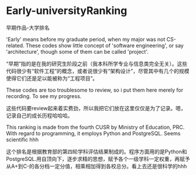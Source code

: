# Early-universityRanking
早期作品-大学排名

'Early' means before my graduate period, when my major was not CS-related. These codes show little concept of 'software engineering', or say 'architecture', though some of them can be called 'project'.

“早期”指的是在我的研究生阶段之前（我本科所学专业与信息类完全无关）。这些代码很少有“软件工程”的概念，或者说很少有“架构设计”，尽管其中有几个的规模使得它们还是足以能被称为“工程项目”。

These codes are too troublesome to review, so i put them here merely for recording. To see my progress.

这些代码要review起来着实费劲，所以我把它们放在这里仅仅是为了记录。嗯，记录自己的成长历程哈哈哈。

This ranking is made from the fourth CUSR by Ministry of Education, PRC. With regard to programming, it employs Python and PostgreSQL. Seems scientific hhh

这个排名是根据教育部的第四轮学科评估结果制成的。程序方面用的是Python和PostgreSQL.用自顶向下，逐步求精的思想，赋予各个一级学科一定权重，再赋予从A+到C-的各分档一定分值，相乘相加得到各校总分。看上去还是很科学的hhh
